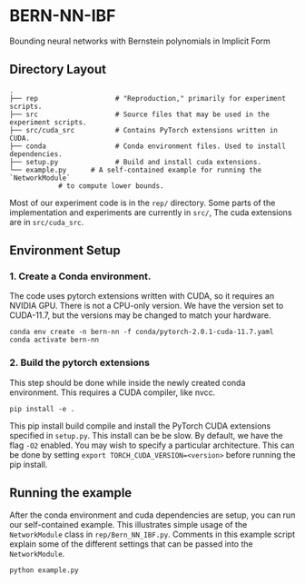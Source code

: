 # BERN-NN-IBF 
Bounding neural networks with Bernstein polynomials in Implicit Form

## Directory Layout

    .
    ├── rep                   # "Reproduction," primarily for experiment scripts.  
    ├── src                   # Source files that may be used in the experiment scripts. 
    ├── src/cuda_src          # Contains PyTorch extensions written in CUDA.
    ├── conda                 # Conda environment files. Used to install dependencies.
    ├── setup.py              # Build and install cuda extensions. 
    └── example.py		# A self-contained example for running the `NetworkModule`  
				# to compute lower bounds.



Most of our experiment code is in the `rep/` directory. Some parts of the implementation and experiments are currently in `src/`, The cuda extensions
are in `src/cuda_src`.

## Environment Setup

### 1. Create a Conda environment. 

The code uses pytorch extensions written with CUDA, so
it requires an NVIDIA GPU. There is not a CPU-only version. 
We have the version set to CUDA-11.7, but the versions may be changed to match your hardware.

```console
conda env create -n bern-nn -f conda/pytorch-2.0.1-cuda-11.7.yaml
conda activate bern-nn
```

### 2. Build the pytorch extensions

This step should be done while inside the newly created conda environment.
This requires a CUDA compiler, like nvcc. 

```console
pip install -e .
```

This pip install build compile and install the PyTorch CUDA extensions specified in `setup.py`.
This install can be be slow. By default, we have the flag `-O2` enabled. You may wish to specify 
a particular architecture. This can be done by setting `export TORCH_CUDA_VERSION=<version>` 
before running the pip install.

## Running the example

After the conda environment and cuda dependencies are setup, you can run our self-contained example. 
This illustrates simple usage of the `NetworkModule` class in `rep/Bern_NN_IBF.py`. Comments in this 
example script explain some of the different settings that can be passed into the `NetworkModule`.

```console
python example.py
```
